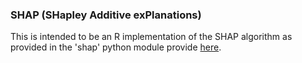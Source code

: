 ### SHAP (SHapley Additive exPlanations)

This is intended to be an R implementation of the SHAP algorithm
as provided in the 'shap' python module provide [here](https://github.com/slundberg/shap).
